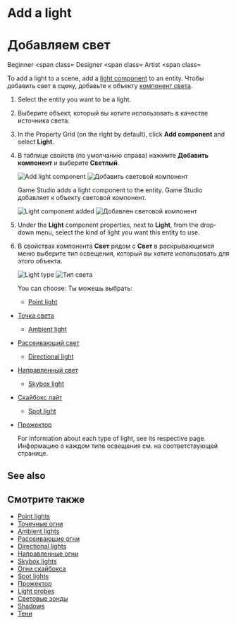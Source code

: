 # Add a light
# Добавляем свет

<span class="label label-doc-level">Beginner</span>
<span class=
<span class="label label-doc-audience">Designer</span>
<span class=
<span class="label label-doc-audience">Artist</span>
<span class=

To add a light to a scene, add a [light component](xref:Stride.Engine.LightComponent) to an entity.
Чтобы добавить свет в сцену, добавьте к объекту [компонент света](xref:Stride.Engine.LightComponent).

1. Select the entity you want to be a light.
1. Выберите объект, который вы хотите использовать в качестве источника света.

2. In the Property Grid (on the right by default), click **Add component** and select **Light**.
2. В таблице свойств (по умолчанию справа) нажмите **Добавить компонент** и выберите **Светлый**.

    ![Add light component](media/add-light-component.png)
![Добавить световой компонент](media/add-light-component.png)

    Game Studio adds a light component to the entity.
Game Studio добавляет к объекту световой компонент.

    ![Light component added](media/light-component-added.png)
![Добавлен световой компонент](media/light-component-added.png)

3. Under the **Light** component properties, next to **Light**, from the drop-down menu, select the kind of light you want this entity to use.
3. В свойствах компонента **Свет** рядом с **Свет** в раскрывающемся меню выберите тип освещения, который вы хотите использовать для этого объекта.

    ![Light type](media/light-type.png)
![Тип света](media/light-type.png)

    You can choose:
Ты можешь выбрать:

    * [Point light](point-lights.md)
* [Точка света](point-lights.md)
    * [Ambient light](ambient-lights.md)
* [Рассеивающий свет](ambient-lights.md)
    * [Directional light](directional-lights.md)
* [Направленный свет](directional-lights.md)
    * [Skybox light](skybox-lights.md)
* [Скайбокс лайт](skybox-lights.md)
    * [Spot light](spot-lights.md)
* [Прожектор](spot-lights.md)

    For information about each type of light, see its respective page.
Информацию о каждом типе освещения см. на соответствующей странице.

## See also
## Смотрите также

* [Point lights](point-lights.md)
* [Точечные огни](point-lights.md)
* [Ambient lights](ambient-lights.md)
* [Рассеивающие огни](ambient-lights.md)
* [Directional lights](directional-lights.md)
* [Направленные огни](directional-lights.md)
* [Skybox lights](skybox-lights.md)
* [Огни скайбокса](skybox-lights.md)
* [Spot lights](spot-lights.md)
* [Прожектор](spot-lights.md)
* [Light probes](light-probes.md)
* [Световые зонды](light-probes.md)
* [Shadows](shadows.md)
* [Тени](shadows.md)
